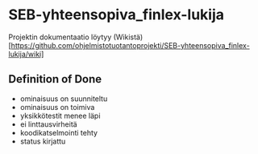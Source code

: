 # SEB-yhteensopiva_finlex-lukija
Projektin dokumentaatio löytyy (Wikistä)[https://github.com/ohjelmistotuotantoprojekti/SEB-yhteensopiva_finlex-lukija/wiki]


## Definition of Done
- ominaisuus on suunniteltu
- ominaisuus on toimiva
- yksikkötestit menee läpi
- ei linttausvirheitä
- koodikatselmointi tehty
- status kirjattu
